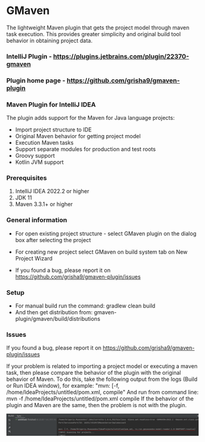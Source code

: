 GMaven
==================

The lightweight Maven plugin that gets the project model through maven task execution.
This provides greater simplicity and original build tool behavior in obtaining project data.

### IntelliJ Plugin - https://plugins.jetbrains.com/plugin/22370-gmaven
### Plugin home page - https://github.com/grisha9/gmaven-plugin


### Maven Plugin for IntelliJ IDEA

The plugin adds support for the Maven for Java language projects:
 - Import project structure to IDE
 - Original Maven behavior for getting project model
 - Execution Maven tasks 
 - Support separate modules for production and test roots
 - Groovy support
 - Kotlin JVM support


### Prerequisites

1. IntelliJ IDEA 2022.2 or higher
2. JDK 11
3. Maven 3.3.1+  or higher


### General information

- For open existing project structure - select GMaven plugin on the dialog box after selecting the project
- For creating new project select GMaven on build system tab on New Project Wizard


- If you found a bug, please report it on https://github.com/grisha9/gmaven-plugin/issues

### Setup

- For manual build run the command: gradlew clean build
- And then get distribution from: gmaven-plugin/gmaven/build/distributions

### Issues
If you found a bug, please report it on https://github.com/grisha9/gmaven-plugin/issues

If your problem is related to importing a project model or executing a maven task,
then please compare the behavior of the plugin with the original behavior of Maven.
To do this, take the following output from the logs (Build or Run IDEA window),
for example: "mvn: [-f, /home/IdeaProjects/untitled/pom.xml, compile"
And run from command line: mvn -f /home/IdeaProjects/untitled/pom.xml compile
If the behavior of the plugin and Maven are the same, then the problem is not with the plugin.

![issue-import.png](issue-import.png)


